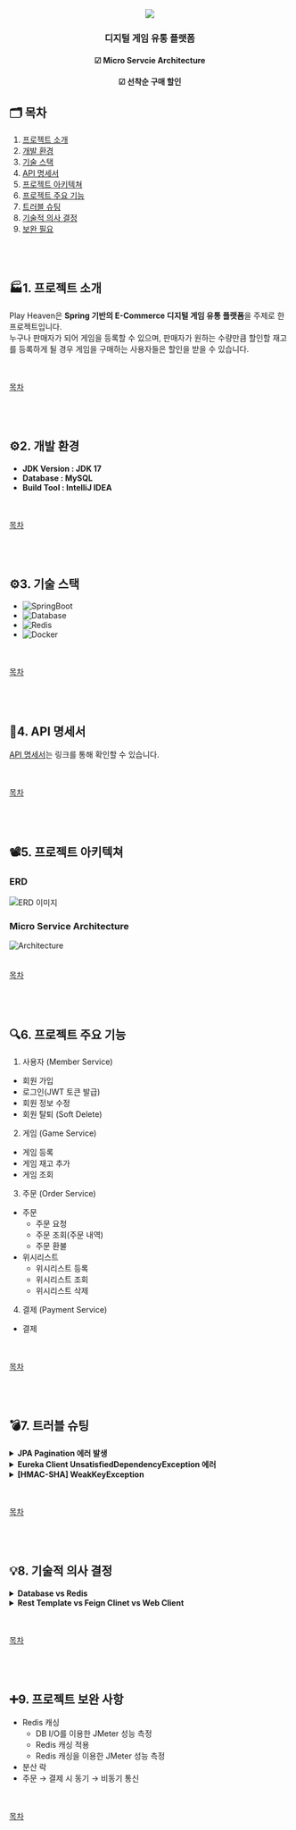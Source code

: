 <div align='center'>
  <img src="https://capsule-render.vercel.app/api?type=waving&fontColor=48648a&height=150&section=header&text=Play%20Heaven&fontSize=40&desc=Game%20E-Commerce&descAlignY=70&descAlign=50"/>
  <h3>디지털 게임 유통 플랫폼</h3>
  <h4>☑ Micro Servcie Architecture</h4>
  <h4>☑ 선착순 구매 할인</h4>
</div>

<span id="table"></span>
## 🗂️ 목차
1. [프로젝트 소개](#1)
2. [개발 환경](#2)
3. [기술 스택](#3)
4. [API 명세서](#4)
5. [프로젝트 아키텍쳐](#5)
6. [프로젝트 주요 기능](#6)
7. [트러블 슈팅](#7)
8. [기술적 의사 결정](#8)
9. [보완 필요](#9)
<br><br><br><br>

<span id="1"></span>
## 🏭1. 프로젝트 소개
Play Heaven은 <b>Spring 기반의 E-Commerce 디지털 게임 유통 플랫폼</b>을 주제로 한 프로젝트입니다.<br>
누구나 판매자가 되어 게임을 등록할 수 있으며, 판매자가 원하는 수량만큼 할인할 재고를 등록하게 될 경우 게임을 구매하는 사용자들은 할인을 받을 수 있습니다.

<br><br>
[목차](#table)
<br><br><br><br>

<span id="2"></span>
## ⚙2. 개발 환경
  - **JDK Version : JDK 17**
  - **Database : MySQL**
  - **Build Tool : IntelliJ IDEA**

<br><br>
[목차](#table)
<br><br><br><br>

<span id="3"></span>
## ⚙3. 기술 스택
  - ![SpringBoot](https://img.shields.io/badge/Spring%20Boot-6DB33F?style=for-the-badge&logo=springboot&logoColor=white)
  - ![Database](https://img.shields.io/badge/MySQL-00000F?style=for-the-badge&logo=mysql&logoColor=white)
  - ![Redis](https://img.shields.io/badge/redis-%23DD0031.svg?&style=for-the-badge&logo=redis&logoColor=white)
  - ![Docker](https://img.shields.io/badge/docker-%230db7ed.svg?style=for-the-badge&logo=docker&logoColor=white)

<br><br>
[목차](#table)
<br><br><br><br>

<span id="4"></span>
## 📙4. API 명세서
<a href="https://documenter.getpostman.com/view/3667234/2sAXjRXVfu">API 명세서</a>는 링크를 통해 확인할 수 있습니다.

<br><br>
[목차](#table)
<br><br><br><br>

<span id="5"></span>
## 📽️5. 프로젝트 아키텍쳐
### ERD
<img src="https://github.com/calmnature/PlayHeaven/blob/develop/github_img/ERD.png" alt="ERD 이미지"><br>
### Micro Service Architecture
<img src="https://github.com/calmnature/PlayHeaven/blob/develop/github_img/MSA.png" alt="Architecture"><br>
<br><br>
[목차](#table)
<br><br><br><br>

<span id="6"></span>
## 🔍6. 프로젝트 주요 기능
1. 사용자 (Member Service)
  - 회원 가입
  - 로그인(JWT 토큰 발급)
  - 회원 정보 수정
  - 회원 탈퇴 (Soft Delete)
2. 게임 (Game Service)
  - 게임 등록
  - 게임 재고 추가
  - 게임 조회
3. 주문 (Order Service)
  - 주문
    - 주문 요청
    - 주문 조회(주문 내역)
    - 주문 환불
  - 위시리스트
    - 위시리스트 등록
    - 위시리스트 조회
    - 위시리스트 삭제
4. 결제 (Payment Service)
  - 결제

<br><br>
[목차](#table)
<br><br><br><br>

<span id="7"></span>
## 💣7. 트러블 슈팅
<details>
  <summary><b>JPA Pagination 에러 발생</b></summary>
  - <b>원인</b> : PageRequest.of()에서 Sort.by() 사용 시 정렬 컬럼 이름을 "orders_id"로 지정하게 되면 <b>JPA가 언더바(_)를 외래키를 의미하는 컬럼으로 간주</b>하여 "orders" 컬럼으로 정렬을 하려는 문제 발생<br>
  - <b>해결</b> : <b>"ordersId"로 수정</b> 시 정상 작동<br>
  - 상세 트러블 슈팅 링크 : https://bestdevelop-lab.tistory.com/163
</details>

<details>
  <summary><b>Eureka Client UnsatisfiedDependencyException 에러</b></summary>
  - <b>원인</b> : Eureka Client는 <b>Eureka Server와 통신하기 위해 HTTP 요청</b>을 전송<br>
  - <b>해결</b> : <b>Spring Web Dependency 추가</b><br>
  - <a href="https://bestdevelop-lab.tistory.com/172">상세 트러블 슈팅 링크</a>
</details>

<details>
  <summary><b>[HMAC-SHA] WeakKeyException</b></summary>
  - <b>원인</b> : HMAC-SHA 알고리즘은 요구되는 <b>최소 길이가 256bit</b><br>
  - <b>해결</b> : <b>Secret Key의 길이를 늘려줌</b><br>
  - <a href="https://bestdevelop-lab.tistory.com/181">상세 트러블 슈팅 링크</a>
</details>

<br><br>
[목차](#table)
<br><br><br><br>

<span id="8"></span>
## 💡8. 기술적 의사 결정
<details>
  <summary><b>Database vs Redis</b></summary>
  - 이메일 인증 코드는 '사용자 이메일', '인증 코드' 두 개를 저장하고 일정 시간이 지난 뒤 자동 삭제<br>
  - 이를 <b>Database에 저장하게 될 경우</b> Database는 <b>디스크 기반 저장소를 사용</b>하기 때문에 I/O 성능이 낮고, <b>디스크 쓰기 작업이 빈번히 발생</b>할 수 있음<br>
  - 또한, 인증 코드를 일정 시간 후에 삭제하려면 <b>별도의 스케줄링 작업</b>이 필요<br>
  - 하지만 <b>Redis를 사용할 경우</b> In-Memory Database이기 때문에 <b>속도가 빠를 뿐만 아니라, TTL 설정을 통해 별도의 삭제 작업 없이 자동으로 만료 처리</b> 가능<br><br>
  - <b>결론</b> : 속도적으로 성능이 빠를 뿐만 아니라, 자동으로 만료처리가 되고 추후 JWT Token에서 Refresh Token을 사용하기 위해 Redis 선택
</details>

<details>
  <summary><b>Rest Template vs Feign Clinet vs Web Client</b></summary>
  > <b>RestTemplate</b><br>
      → 기존 Spring 프로젝트에서 많이 사용되던 HTTP 통신 라이브러리이나, Spring 5부터는 공식적으로 <b>Deprecated</b> 되어 더 이상 업데이트가 이루어지지 않음<br>
      → 코드가 간결하지만 확장성 면에서 한계가 존재<br><br>
  > <b>WebClient</b><br>
      → Spring 5에서 도입된 HTTP 통신을 위한 리액티브 프로그래밍 지원 클라이언트<br>
      → <b>비동기 방식과 리액티브 패러다임을 지원</b>하지만, 현재 서비스에서 비동기 통신의 필요성이 크지 않아 <b>오버스펙이라 판단</b>되어 제외<br><br>
  > <b>Feign Client</b><br>
      → HTTP 통신을 보다 간결하고 선언적으로 처리할 수 있는 Spring Cloud 라이브러리<br>
      → RestTemplate에 비해 <b>코드의 가독성과 유지보수성이 훨씬 뛰어남</b><br>
      → 또한, Feign Client는 로드 밸런싱, HTTP 요청 로깅, 리트라이 메커니즘 등 다양한 기능을 쉽게 사용할 수 있어 RestTemplate보다 유연한 확장이 가능<br><br>
  - <b>결론</b> : 비동기 통신의 필요성이 낮고, 간결하고 유지보수하기 쉬운 HTTP 통신 방법이 필요하므로 <b>Feign Client 선택</b><br>
  - <a href="https://bestdevelop-lab.tistory.com/174">Rest Template / Feign Clinet / Web Client 비교</a><br>
  - <a href="https://bestdevelop-lab.tistory.com/175">Feign Client 선택 이유 및 사용 예제</a><br>
</details>

<br><br>
[목차](#table)
<br><br><br><br>

<span id="9"></span>
## ➕9. 프로젝트 보완 사항
- Redis 캐싱
  - DB I/O를 이용한 JMeter 성능 측정
  - Redis 캐싱 적용
  - Redis 캐싱을 이용한 JMeter 성능 측정
- 분산 락
- 주문 → 결제 시 동기 → 비동기 통신

<br><br>
[목차](#table)
